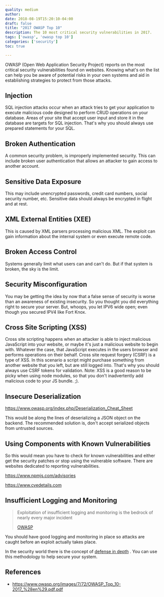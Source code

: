 ```yaml
---
quality: medium
author:
date: 2018-08-19T15:20:10-04:00
draft: false
title: "2017 OWASP Top 10"
description: The 10 most critical security vulnerabilities in 2017. 
tags: ['owasp', 'owasp top 10']
categories: ['security']
toc: true

---
```


OWASP (Open Web Application Security Project) reports on the most critical security vulnerabilities found on websites. Knowing what's on the list can help you be aware of potential risks in your own systems and aid in establishing strategies to protect from those attacks. 

## Injection 

SQL injection attacks occur when an attack tries to get your application to execute malicious code designed to perform CRUD operations on your database. Areas of your site that accept user input and store it in the database are targets for SQL injection. That's why you should always use prepared statements for your SQL. 

## Broken Authentication

A common security problem, is improperly implemented security. This can include broken user authentication that allows an attacker to gain access to another account. 

## Sensitive Data Exposure

This may include unencrypted passwords, credit card numbers, social security number, etc. Sensitive data should always be encrypted in flight and at rest. 

## XML External Entities (XEE) 

This is caused by XML parsers processing malicious XML. The exploit can gain information about the internal system or even execute remote code. 

## Broken Access Control

Systems generally limit what users can and can't do. But if that system is broken, the sky is the limit. 

## Security Misconfiguration

You may be getting the idea by now that a false sense of security is worse than an awareness of existing insecurity. So you thought you did everything right to secure your server. But, whoops, you let IPV6 wide open; even though you secured IPV4 like Fort Knox. 

## Cross Site Scripting (XSS) 

Cross site scripting happens when an attacker is able to inject malicious  JavaScript into your website, or maybe it's just a malicious website  to begin with. Whatever the case, that JavaScript executes in the users browser and performs operations on their behalf. Cross site request forgery (CSRF) is a type of XSS. In this scenario a script might purchase something from another website that you left, but are still logged into.   That's why you should always use CSRF tokens for validation. Note: XSS is a good reason to be picky when using node modules, so that you don't inadvertently add malicious code to your JS bundle. ;). 

## Insecure Deserialization 

https://www.owasp.org/index.php/Deserialization_Cheat_Sheet

This would be along the lines of deserializing a JSON object on the backend. The recommended solution is, don't accept serialized objects from untrusted sources. 

## Using Components with Known Vulnerabilities

So this would mean you have to check for known vulnerabilities and either get the security patches or stop using the vulnerable software.  There are websites dedicated to reporting vulnerabilities. 

https://www.npmjs.com/advisories

https://www.cvedetails.com

## Insufficient Logging and Monitoring 

> Exploitation of insufficient logging and monitoring is the bedrock of nearly every major incident
>
> [OWASP](https://www.owasp.org/images/7/72/OWASP_Top_10-2017_%28en%29.pdf.pdf)

You should have good logging and monitoring in place so attacks are caught before an exploit actually takes place. 

In the security world there is the concept of [defense in depth](https://en.wikipedia.org/wiki/Defense_in_depth_(computing)) . You can use this methodology to help secure your system. 

## References 

- https://www.owasp.org/images/7/72/OWASP_Top_10-2017_%28en%29.pdf.pdf
